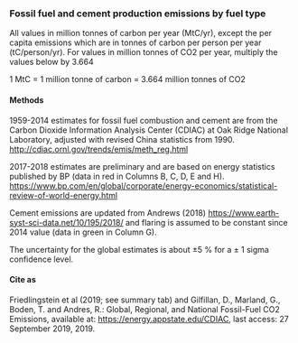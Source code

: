 ### Fossil fuel and cement production emissions by fuel type

All values in million tonnes of carbon per year (MtC/yr), except the per capita emissions which are in tonnes of carbon per person per year (tC/person/yr).
For values in million tonnes of CO2 per year, multiply the values below by 3.664

1 MtC = 1 million tonne of carbon = 3.664 million tonnes of CO2

#### Methods

1959-2014 estimates for fossil fuel combustion and cement are from the Carbon Dioxide Information Analysis Center (CDIAC) at Oak Ridge National Laboratory, adjusted with revised China statistics from 1990. http://cdiac.ornl.gov/trends/emis/meth_reg.html

2017-2018 estimates are preliminary and are based on energy statistics published by BP (data in red in Columns B, C, D, E and H). https://www.bp.com/en/global/corporate/energy-economics/statistical-review-of-world-energy.html

Cement emissions are updated from Andrews (2018) https://www.earth-syst-sci-data.net/10/195/2018/ 
and flaring is assumed to be constant since 2014 value (data in green in Column G).

The uncertainty for the global estimates is about ±5 % for a ± 1 sigma confidence level.

#### Cite as

Friedlingstein et al (2019; see summary tab) and Gilfillan, D., Marland, G., Boden, T. and Andres, R.: Global, Regional, and National Fossil-Fuel CO2 Emissions, available at: https://energy.appstate.edu/CDIAC, last access: 27 September 2019, 2019.
